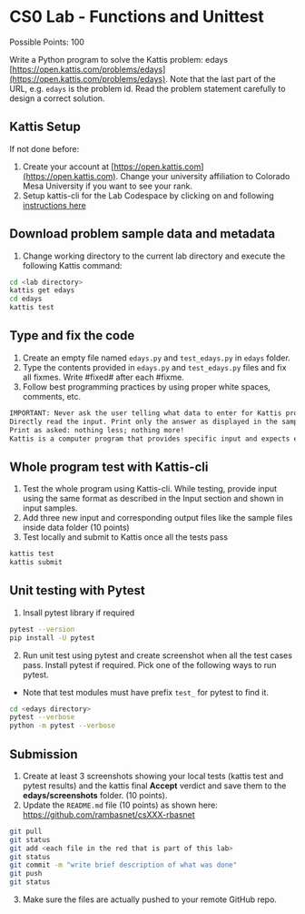 # CS0 Lab - Functions and Unittest

Possible Points: 100

Write a Python program to solve the Kattis problem: edays [https://open.kattis.com/problems/edays](https://open.kattis.com/problems/edays). Note that the last part of the URL, e.g. `edays` is the problem id. Read the problem statement carefully to design a correct solution.

## Kattis Setup

If not done before:

1. Create your account at [https://open.kattis.com](https://open.kattis.com). Change your university affiliation to Colorado Mesa University if you want to see your rank.
2. Setup kattis-cli for the Lab Codespace by clicking on and following [instructions here](https://coloradomesa365-my.sharepoint.com/:w:/g/personal/rbasnet_coloradomesa_edu/ESYiqurabGZJrIKmpCT4FnEBcw25QfcGjk_HK5PnRYbveA?e=xVLbe9)

## Download problem sample data and metadata

1. Change working directory to the current lab directory and execute the following Kattis command:

```bash
cd <lab directory>
kattis get edays
cd edays
kattis test
```

## Type and fix the code

1. Create an empty file named `edays.py` and `test_edays.py` in `edays` folder.
2. Type the contents provided in `edays.py` and `test_edays.py` files and fix all fixmes. Write #fixed# after each #fixme.
3. Follow best programming practices by using proper white spaces, comments, etc.

```txt
IMPORTANT: Never ask the user telling what data to enter for Kattis problems. Kattis knows what to enter.
Directly read the input. Print only the answer as displayed in the sample output.
Print as asked: nothing less; nothing more!
Kattis is a computer program that provides specific input and expects exact output – to a space to give the correct verdict.
```

## Whole program test with Kattis-cli

1. Test the whole program using Kattis-cli. While testing, provide input using the same format as described in the Input section and shown in input samples.
2. Add three new input and corresponding output files like the sample files inside data folder (10 points)
3. Test locally and submit to Kattis once all the tests pass

```bash
kattis test
kattis submit
```

## Unit testing with Pytest

1. Insall pytest library if required

```bash
pytest --version
pip install -U pytest
```

2. Run unit test using pytest and create screenshot when all the test cases pass. Install pytest if required. Pick one of the following ways to run pytest.

- Note that test modules must have prefix `test_` for pytest to find it.

```bash
cd <edays directory>
pytest --verbose
python -m pytest --verbose
```

## Submission

1. Create at least 3 screenshots showing your local tests (kattis test and pytest results) and the kattis final **Accept** verdict and save them to the **edays/screenshots** folder. (10 points).
2. Update the `README.md` file (10 points) as shown here: https://github.com/rambasnet/csXXX-rbasnet

```bash
git pull
git status
git add <each file in the red that is part of this lab>
git status
git commit -m "write brief description of what was done"
git push
git status
```

3. Make sure the files are actually pushed to your remote GitHub repo.
